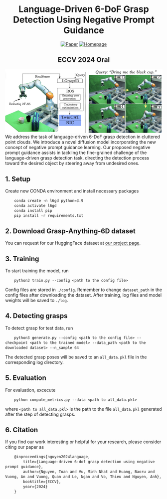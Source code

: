 <div align="center">
  
# Language-Driven 6-DoF Grasp Detection Using Negative Prompt Guidance

[![Paper](https://img.shields.io/badge/Paper-arxiv.2407.13842-FF6B6B.svg)](https://arxiv.org/abs/2407.13842)
[![Homepage](https://img.shields.io/badge/Homepage-Grasp--Anything_Project-5FF66B.svg)](https://airvlab.github.io/grasp-anything/)

<h2>ECCV 2024 Oral</h2>

<img src="./demo/intro.png" width="700">
  <div align="left">
  We address the task of language-driven 6-DoF grasp detection in cluttered point clouds. We introduce a novel diffusion model incorporating the new concept of negative prompt guidance learning. Our proposed negative prompt guidance assists in tackling the fine-grained challenge of the language-driven grasp detection task, directing the detection process toward the desired object by steering away from undesired ones.
  </div>

</div>


## 1. Setup
Create new CONDA environment and install necessary packages

        conda create -n l6gd python=3.9
        conda activate l6gd
        conda install pip
        pip install -r requirements.txt

## 2. Download Grasp-Anything-6D dataset
You can request for our HuggingFace dataset at [our project page](https://airvlab.github.io/grasp-anything/).

## 3. Training
To start training the model, run

        python3 train.py --config <path to the config file>
Config files are stored in `./config`. Remember to change `dataset_path` in the config files after downloading the dataset. After training, log files and model weights will be saved to `./log`.

## 4. Detecting grasps
To detect grasp for test data, run

        python3 generate.py --config <path to the config file> --checkpoint <path to the trained model> --data_path <path to the downloaded dataset> --n_sample 64

The detected grasp poses will be saved to an ```all_data.pkl``` file in the corresponding log directory.

## 5. Evaluation
For evaluation, excecute

        python compute_metrics.py --data <path to all_data.pkl>

where `<path to all_data.pkl>` is the path to the file `all_data.pkl` generated after the step of detecting grasps.

## 6. Citation
If you find our work interesting or helpful for your research, please consider citing our paper as

        @inproceedings{nguyen2024language,
            title={Language-driven 6-dof grasp detection using negative prompt guidance},
            author={Nguyen, Toan and Vu, Minh Nhat and Huang, Baoru and Vuong, An and Vuong, Quan and Le, Ngan and Vo, Thieu and Nguyen, Anh},
            booktitle={ECCV},
            year={2024}
        }
